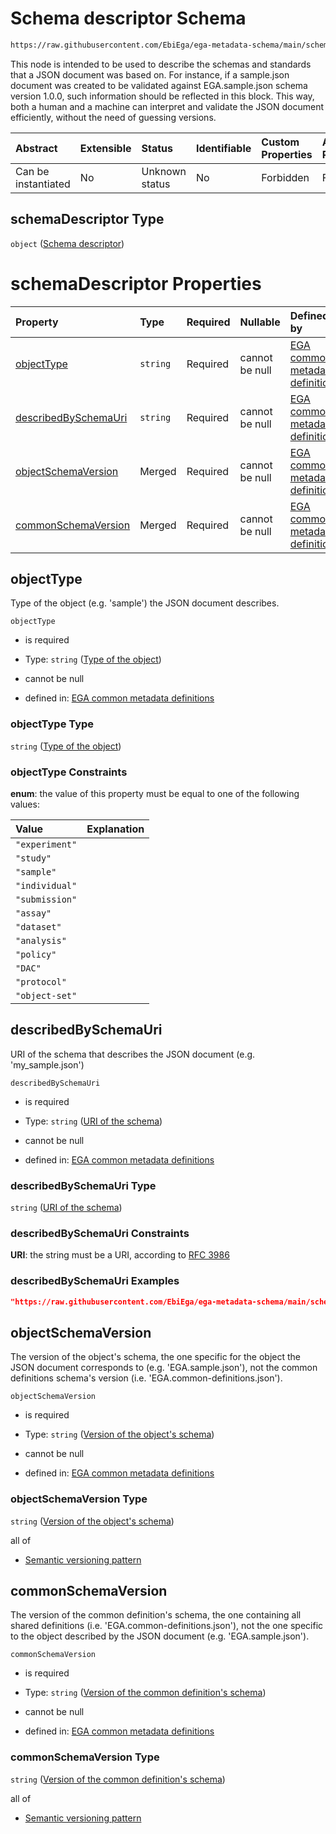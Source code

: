 # Schema descriptor Schema

```txt
https://raw.githubusercontent.com/EbiEga/ega-metadata-schema/main/schemas/EGA.protocol.json#/properties/schemaDescriptor
```

This node is intended to be used to describe the schemas and standards that a JSON document was based on. For instance, if a sample.json document was created to be validated against EGA.sample.json schema version 1.0.0, such information should be reflected in this block. This way, both a human and a machine can interpret and validate the JSON document efficiently, without the need of guessing versions.

| Abstract            | Extensible | Status         | Identifiable | Custom Properties | Additional Properties | Access Restrictions | Defined In                                                                       |
| :------------------ | :--------- | :------------- | :----------- | :---------------- | :-------------------- | :------------------ | :------------------------------------------------------------------------------- |
| Can be instantiated | No         | Unknown status | No           | Forbidden         | Forbidden             | none                | [EGA.protocol.json\*](../../../schemas/EGA.protocol.json "open original schema") |

## schemaDescriptor Type

`object` ([Schema descriptor](ega-4-defs-schema-descriptor.md))

# schemaDescriptor Properties

| Property                                      | Type     | Required | Nullable       | Defined by                                                                                                                                                                                                                                                                            |
| :-------------------------------------------- | :------- | :------- | :------------- | :------------------------------------------------------------------------------------------------------------------------------------------------------------------------------------------------------------------------------------------------------------------------------------ |
| [objectType](#objecttype)                     | `string` | Required | cannot be null | [EGA common metadata definitions](ega-4-defs-schema-descriptor-properties-type-of-the-object.md "https://raw.githubusercontent.com/EbiEga/ega-metadata-schema/main/schemas/EGA.common-definitions.json#/$defs/schemaDescriptor/properties/objectType")                                |
| [describedBySchemaUri](#describedbyschemauri) | `string` | Required | cannot be null | [EGA common metadata definitions](ega-4-defs-schema-descriptor-properties-uri-of-the-schema.md "https://raw.githubusercontent.com/EbiEga/ega-metadata-schema/main/schemas/EGA.common-definitions.json#/$defs/schemaDescriptor/properties/describedBySchemaUri")                       |
| [objectSchemaVersion](#objectschemaversion)   | Merged   | Required | cannot be null | [EGA common metadata definitions](ega-4-defs-schema-descriptor-properties-version-of-the-objects-schema.md "https://raw.githubusercontent.com/EbiEga/ega-metadata-schema/main/schemas/EGA.common-definitions.json#/$defs/schemaDescriptor/properties/objectSchemaVersion")            |
| [commonSchemaVersion](#commonschemaversion)   | Merged   | Required | cannot be null | [EGA common metadata definitions](ega-4-defs-schema-descriptor-properties-version-of-the-common-definitions-schema.md "https://raw.githubusercontent.com/EbiEga/ega-metadata-schema/main/schemas/EGA.common-definitions.json#/$defs/schemaDescriptor/properties/commonSchemaVersion") |

## objectType

Type of the object (e.g. 'sample') the JSON document describes.

`objectType`

*   is required

*   Type: `string` ([Type of the object](ega-4-defs-schema-descriptor-properties-type-of-the-object.md))

*   cannot be null

*   defined in: [EGA common metadata definitions](ega-4-defs-schema-descriptor-properties-type-of-the-object.md "https://raw.githubusercontent.com/EbiEga/ega-metadata-schema/main/schemas/EGA.common-definitions.json#/$defs/schemaDescriptor/properties/objectType")

### objectType Type

`string` ([Type of the object](ega-4-defs-schema-descriptor-properties-type-of-the-object.md))

### objectType Constraints

**enum**: the value of this property must be equal to one of the following values:

| Value          | Explanation |
| :------------- | :---------- |
| `"experiment"` |             |
| `"study"`      |             |
| `"sample"`     |             |
| `"individual"` |             |
| `"submission"` |             |
| `"assay"`      |             |
| `"dataset"`    |             |
| `"analysis"`   |             |
| `"policy"`     |             |
| `"DAC"`        |             |
| `"protocol"`   |             |
| `"object-set"` |             |

## describedBySchemaUri

URI of the schema that describes the JSON document (e.g. 'my\_sample.json')

`describedBySchemaUri`

*   is required

*   Type: `string` ([URI of the schema](ega-4-defs-schema-descriptor-properties-uri-of-the-schema.md))

*   cannot be null

*   defined in: [EGA common metadata definitions](ega-4-defs-schema-descriptor-properties-uri-of-the-schema.md "https://raw.githubusercontent.com/EbiEga/ega-metadata-schema/main/schemas/EGA.common-definitions.json#/$defs/schemaDescriptor/properties/describedBySchemaUri")

### describedBySchemaUri Type

`string` ([URI of the schema](ega-4-defs-schema-descriptor-properties-uri-of-the-schema.md))

### describedBySchemaUri Constraints

**URI**: the string must be a URI, according to [RFC 3986](https://tools.ietf.org/html/rfc3986 "check the specification")

### describedBySchemaUri Examples

```json
"https://raw.githubusercontent.com/EbiEga/ega-metadata-schema/main/schemas/EGA.analysis.json"
```

## objectSchemaVersion

The version of the object's schema, the one specific for the object the JSON document corresponds to (e.g. 'EGA.sample.json'), not the common definitions schema's version (i.e. 'EGA.common-definitions.json').

`objectSchemaVersion`

*   is required

*   Type: `string` ([Version of the object's schema](ega-4-defs-schema-descriptor-properties-version-of-the-objects-schema.md))

*   cannot be null

*   defined in: [EGA common metadata definitions](ega-4-defs-schema-descriptor-properties-version-of-the-objects-schema.md "https://raw.githubusercontent.com/EbiEga/ega-metadata-schema/main/schemas/EGA.common-definitions.json#/$defs/schemaDescriptor/properties/objectSchemaVersion")

### objectSchemaVersion Type

`string` ([Version of the object's schema](ega-4-defs-schema-descriptor-properties-version-of-the-objects-schema.md))

all of

*   [Semantic versioning pattern](ega-4-defs-semantic-versioning-pattern.md "check type definition")

## commonSchemaVersion

The version of the common definition's schema, the one containing all shared definitions (i.e. 'EGA.common-definitions.json'), not the one specific to the object described by the JSON document (e.g. 'EGA.sample.json').

`commonSchemaVersion`

*   is required

*   Type: `string` ([Version of the common definition's schema](ega-4-defs-schema-descriptor-properties-version-of-the-common-definitions-schema.md))

*   cannot be null

*   defined in: [EGA common metadata definitions](ega-4-defs-schema-descriptor-properties-version-of-the-common-definitions-schema.md "https://raw.githubusercontent.com/EbiEga/ega-metadata-schema/main/schemas/EGA.common-definitions.json#/$defs/schemaDescriptor/properties/commonSchemaVersion")

### commonSchemaVersion Type

`string` ([Version of the common definition's schema](ega-4-defs-schema-descriptor-properties-version-of-the-common-definitions-schema.md))

all of

*   [Semantic versioning pattern](ega-4-defs-semantic-versioning-pattern.md "check type definition")
